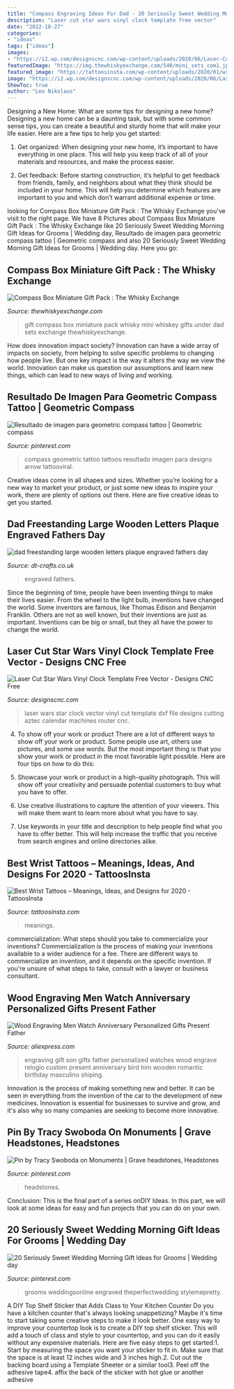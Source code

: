 ```yaml
---
title: "Compass Engraving Ideas For Dad - 20 Seriously Sweet Wedding Morning Gift Ideas For Grooms"
description: "Laser cut star wars vinyl clock template free vector"
date: "2022-10-27"
categories:
- "ideas"
tags: ["ideas"]
images:
- "https://i2.wp.com/designscnc.com/wp-content/uploads/2020/06/Laser-Cut-Star-Wars-Vinyl-Clock-Template-Free-Vector.jpg"
featuredImage: "https://img.thewhiskyexchange.com/540/mini_sets_com1.jpg"
featured_image: "https://tattoosinsta.com/wp-content/uploads/2020/01/wrist-tattoos-designs-ideas-17.jpg"
image: "https://i2.wp.com/designscnc.com/wp-content/uploads/2020/06/Laser-Cut-Star-Wars-Vinyl-Clock-Template-Free-Vector.jpg"
ShowToc: true
author: "Leo Nikolaus"
---
```



Designing a New Home: What are some tips for designing a new home?
Designing a new home can be a daunting task, but with some common sense tips, you can create a beautiful and sturdy home that will make your life easier. Here are a few tips to help you get started:
1. Get organized: When designing your new home, it’s important to have everything in one place. This will help you keep track of all of your materials and resources, and make the process easier.

2. Get feedback: Before starting construction, it’s helpful to get feedback from friends, family, and neighbors about what they think should be included in your home. This will help you determine which features are important to you and which don’t warrant additional expense or time.


	

		
looking for Compass Box Miniature Gift Pack : The Whisky Exchange you've visit to the right page. We have 8 Pictures about Compass Box Miniature Gift Pack : The Whisky Exchange like 20 Seriously Sweet Wedding Morning Gift Ideas for Grooms | Wedding day, Resultado de imagen para geometric compass tattoo | Geometric compass and also 20 Seriously Sweet Wedding Morning Gift Ideas for Grooms | Wedding day. Here you go:
		
    
## Compass Box Miniature Gift Pack : The Whisky Exchange

<img loading=lazy src="https://img.thewhiskyexchange.com/540/mini_sets_com1.jpg" onerror="this.onerror=null;this.src='https://tse1.mm.bing.net/th?id=OIP.b_fd7AecIyiFk4lU1YE4jgHaJ4&amp;pid=15.1';" alt="Compass Box Miniature Gift Pack : The Whisky Exchange">

_Source: thewhiskyexchange.com_

>gift compass box miniature pack whisky mini whiskey gifts under dad sets exchange thewhiskyexchange. 

	

How does innovation impact society?
Innovation can have a wide array of impacts on society, from helping to solve specific problems to changing how people live. But one key impact is the way it alters the way we view the world. Innovation can make us question our assumptions and learn new things, which can lead to new ways of living and working.

    
## Resultado De Imagen Para Geometric Compass Tattoo | Geometric Compass

<img loading=lazy src="https://i.pinimg.com/736x/2a/08/5a/2a085a915addbcbcd11c38f2635eb5be.jpg" onerror="this.onerror=null;this.src='https://tse2.mm.bing.net/th?id=OIP.WjttWslW9tbZAXXixezwdQHaHa&amp;pid=15.1';" alt="Resultado de imagen para geometric compass tattoo | Geometric compass">

_Source: pinterest.com_

>compass geometric tattoo tattoos resultado imagen para designs arrow tattooviral. 

	

Creative ideas come in all shapes and sizes. Whether you’re looking for a new way to market your product, or just some new ideas to inspire your work, there are plenty of options out there. Here are five creative ideas to get you started.

    
## Dad Freestanding Large Wooden Letters Plaque Engraved Fathers Day

<img loading=lazy src="https://30.cdn.ekm.net/ekmps/shops/7f8b59/images/dad-freestanding-large-wooden-letters-plaque-engraved-fathers-day-present-giftx-399-p.jpg?v=1" onerror="this.onerror=null;this.src='https://tse2.mm.bing.net/th?id=OIP.HjROAtkpw04gL8tbvrIiEwHaE-&amp;pid=15.1';" alt="dad freestanding large wooden letters plaque engraved fathers day">

_Source: dt-crafts.co.uk_

>engraved fathers. 

	

Since the beginning of time, people have been inventing things to make their lives easier. From the wheel to the light bulb, inventions have changed the world. Some inventors are famous, like Thomas Edison and Benjamin Franklin. Others are not as well known, but their inventions are just as important. Inventions can be big or small, but they all have the power to change the world.

    
## Laser Cut Star Wars Vinyl Clock Template Free Vector - Designs CNC Free

<img loading=lazy src="https://i2.wp.com/designscnc.com/wp-content/uploads/2020/06/Laser-Cut-Star-Wars-Vinyl-Clock-Template-Free-Vector.jpg" onerror="this.onerror=null;this.src='https://tse4.mm.bing.net/th?id=OIP.ipZrlPemc50yVL2rNMP4MQHaH7&amp;pid=15.1';" alt="Laser Cut Star Wars Vinyl Clock Template Free Vector - Designs CNC Free">

_Source: designscnc.com_

>laser wars star clock vector vinyl cut template dxf file designs cutting aztec calendar machines router cnc. 

	

4. To show off your work or product
There are a lot of different ways to show off your work or product. Some people use art, others use pictures, and some use words. But the most important thing is that you show your work or product in the most favorable light possible. Here are four tips on how to do this:
1. Showcase your work or product in a high-quality photograph. This will show off your creativity and persuade potential customers to buy what you have to offer.

2. Use creative illustrations to capture the attention of your viewers. This will make them want to learn more about what you have to say.

3. Use keywords in your title and description to help people find what you have to offer better. This will help increase the traffic that you receive from search engines and online directories alike.


    
## Best Wrist Tattoos – Meanings, Ideas, And Designs For 2020 - TattoosInsta

<img loading=lazy src="https://tattoosinsta.com/wp-content/uploads/2020/01/wrist-tattoos-designs-ideas-17.jpg" onerror="this.onerror=null;this.src='https://tse3.mm.bing.net/th?id=OIP.A4rdQjcSoBUpV83osAH_wgHaKD&amp;pid=15.1';" alt="Best Wrist Tattoos – Meanings, Ideas, and Designs for 2020 - TattoosInsta">

_Source: tattoosinsta.com_

>meanings. 

	

commercialization: What steps should you take to commercialize your inventions?
Commercialization is the process of making your inventions available to a wider audience for a fee. There are different ways to commercialize an invention, and it depends on the specific invention. If you're unsure of what steps to take, consult with a lawyer or business consultant.

    
## Wood Engraving Men Watch Anniversary Personalized Gifts Present Father

<img loading=lazy src="https://ae01.alicdn.com/kf/HTB1CeLKbzfguuRjy1zeq6z0KFXae/Wood-Engraving-Men-Watch-Anniversary-Personalized-Gifts-Present-Father-s-a-Great-Gift-for-Son-relogio.jpg" onerror="this.onerror=null;this.src='https://tse1.mm.bing.net/th?id=OIP.3p1SM51LdzsrnwwWvjl9FQHaHa&amp;pid=15.1';" alt="Wood Engraving Men Watch Anniversary Personalized Gifts Present Father">

_Source: aliexpress.com_

>engraving gift son gifts father personalized watches wood engrave relogio custom present anniversary bird him wooden romantic birthday masculino shiping. 

	

Innovation is the process of making something new and better. It can be seen in everything from the invention of the car to the development of new medicines. Innovation is essential for businesses to survive and grow, and it's also why so many companies are seeking to become more innovative.

    
## Pin By Tracy Swoboda On Monuments | Grave Headstones, Headstones

<img loading=lazy src="https://i.pinimg.com/736x/65/77/91/657791f0e020cf41414a949df6c2dc61.jpg" onerror="this.onerror=null;this.src='https://tse4.mm.bing.net/th?id=OIP.DOQhnp4UYPUYQWzQEYW0tgHaE8&amp;pid=15.1';" alt="Pin by Tracy Swoboda on Monuments | Grave headstones, Headstones">

_Source: pinterest.com_

>headstones. 

	

Conclusion:
This is the final part of a series onDIY Ideas. In this part, we will look at some ideas for easy and fun projects that you can do on your own.

    
## 20 Seriously Sweet Wedding Morning Gift Ideas For Grooms | Wedding Day

<img loading=lazy src="https://i.pinimg.com/originals/cc/9b/8e/cc9b8ec5a86c95f0a819dc2477c86d7e.jpg" onerror="this.onerror=null;this.src='https://tse1.mm.bing.net/th?id=OIP.zbcTv8IhR_uKHntutyvbiQHaLI&amp;pid=15.1';" alt="20 Seriously Sweet Wedding Morning Gift Ideas for Grooms | Wedding day">

_Source: pinterest.com_

>grooms weddingsonline engraved theperfectwedding stylemepretty. 

	

A DIY Top Shelf Sticker that Adds Class to Your Kitchen Counter
Do you have a kitchen counter that's always looking unappetizing? Maybe it's time to start taking some creative steps to make it look better. One easy way to improve your countertop look is to create a DIY top shelf sticker. This will add a touch of class and style to your countertop, and you can do it easily without any expensive materials. Here are five easy steps to get started:1. Start by measuring the space you want your sticker to fit in. Make sure that the space is at least 12 inches wide and 3 inches high.2. Cut out the backing board using a Template Sheeter or a similar tool3. Peel off the adhesive tape4. affix the back of the sticker with hot glue or another adhesive
